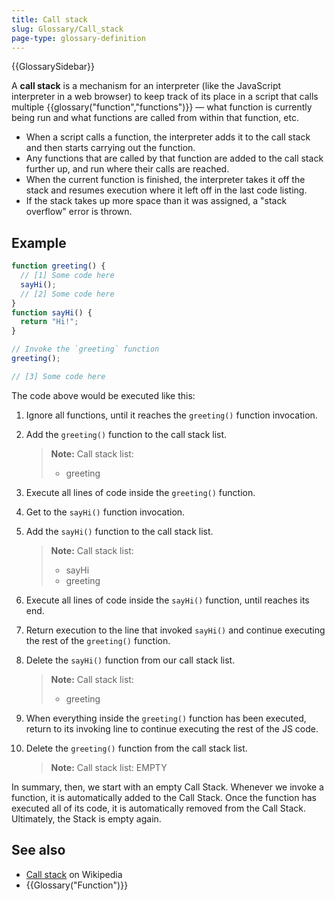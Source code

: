 ```yaml
---
title: Call stack
slug: Glossary/Call_stack
page-type: glossary-definition
---
```


{{GlossarySidebar}}

A **call stack** is a mechanism for an interpreter (like the JavaScript interpreter in a web browser) to keep track of its place in a script that calls multiple {{glossary("function","functions")}} — what function is currently being run and what functions are called from within that function, etc.

- When a script calls a function, the interpreter adds it to the call stack and then starts carrying out the function.
- Any functions that are called by that function are added to the call stack further up, and run where their calls are reached.
- When the current function is finished, the interpreter takes it off the stack and resumes execution where it left off in the last code listing.
- If the stack takes up more space than it was assigned, a "stack overflow" error is thrown.

## Example

```js
function greeting() {
  // [1] Some code here
  sayHi();
  // [2] Some code here
}
function sayHi() {
  return "Hi!";
}

// Invoke the `greeting` function
greeting();

// [3] Some code here
```

The code above would be executed like this:

1. Ignore all functions, until it reaches the `greeting()` function invocation.
2. Add the `greeting()` function to the call stack list.

   > **Note:** Call stack list:
   >
   > - greeting

3. Execute all lines of code inside the `greeting()` function.
4. Get to the `sayHi()` function invocation.
5. Add the `sayHi()` function to the call stack list.

   > **Note:** Call stack list:
   >
   > - sayHi
   > - greeting

6. Execute all lines of code inside the `sayHi()` function, until reaches its end.
7. Return execution to the line that invoked `sayHi()` and continue executing the rest of the `greeting()` function.
8. Delete the `sayHi()` function from our call stack list.

   > **Note:** Call stack list:
   >
   > - greeting

9. When everything inside the `greeting()` function has been executed, return to its invoking line to continue executing the rest of the JS code.
10. Delete the `greeting()` function from the call stack list.

    > **Note:** Call stack list:
    > EMPTY

In summary, then, we start with an empty Call Stack. Whenever we invoke a function, it is automatically added to the Call Stack. Once the function has executed all of its code, it is automatically removed from the Call Stack. Ultimately, the Stack is empty again.

## See also

- [Call stack](https://en.wikipedia.org/wiki/Call_stack) on Wikipedia
- {{Glossary("Function")}}
